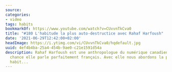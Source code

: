 ```yaml
---
source:
categories:
- video
tags: habits
bookmarkOf: https://www.youtube.com/watch?v=CUvvnTkCva0
title: "#180 L'habitude la plus auto-destructice avec Rahaf Harfoush"
date: '2021-06-29T12:42:00+02:00'
headImage: https://i.ytimg.com/vi/CUvvnTkCva0/hqdefault.jpg
uuid: 4ef4b4ba-25a4-454b-9ae0-c21e1591d54a
description: Rahaf Harfoush est une anthropologue du numérique canadienne mais par
  chance elle parle parfaitement français. Avec elle nous abordons la plus mauvaise
  habit...
---
```


